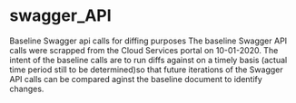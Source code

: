 # swagger_API
Baseline Swagger api calls for diffing purposes
The baseline Swagger API calls were scrapped from the Cloud Services portal on 10-01-2020. 
The intent of the baseline calls are to run diffs against on a timely basis (actual time period still to be determined)so that future iterations of the Swagger API calls can be compared aginst the baseline document to identify changes. 
